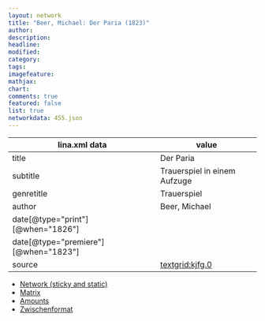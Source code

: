 ```yaml
---
layout: network
title: "Beer, Michael: Der Paria (1823)"
author:
description:
headline:
modified:
category:
tags:
imagefeature: 
mathjax: 
chart: 
comments: true
featured: false
list: true
networkdata: 455.json
---
```

lina.xml data  | value
------------- | -------------
title|Der Paria
subtitle|Trauerspiel in einem Aufzuge
genretitle|Trauerspiel
author|Beer, Michael
date[@type="print"][@when="1826"]|
date[@type="premiere"][@when="1823"]|
source|[textgrid:kjfg.0](https://textgridlab.org/1.0/tgcrud-public/rest/textgrid:kjfg.0/data)



* [Network (sticky and static)](/linas/network455)
* [Matrix](/linas/matrix455)
* [Amounts](/linas/amount455)
* [Zwischenformat](/linas/lina455 )
